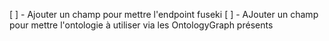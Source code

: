 [ ] - Ajouter un champ pour mettre l'endpoint fuseki
[ ] - AJouter un champ pour mettre l'ontologie à utiliser via les OntologyGraph présents